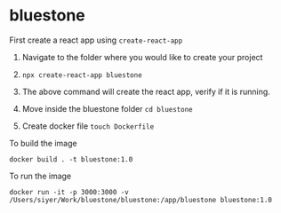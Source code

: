 # bluestone

First create a react app using `create-react-app` 

1. Navigate to the folder where you would like to create your project

2. `npx create-react-app bluestone`

3. The above command will create the react app, verify if it is running.

4. Move inside the bluestone folder `cd bluestone`

5. Create docker file `touch Dockerfile`



To build the image

`docker build . -t bluestone:1.0`

To run the image

`docker run -it -p 3000:3000 -v /Users/siyer/Work/bluestone/bluestone:/app/bluestone bluestone:1.0`
